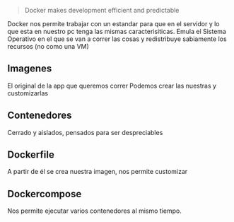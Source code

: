 > Docker makes development efficient and predictable

Docker nos permite trabajar con un estandar para que en el servidor y lo que esta en nuestro pc tenga las mismas caracterisiticas. 
Emula el Sistema Operativo en el que se van a correr las cosas y redistribuye sabiamente los recursos (no como una VM)

## Imagenes 
El original de la app que queremos correr
Podemos crear las nuestras y customizarlas

## Contenedores
Cerrado y aislados, pensados para ser despreciables


## Dockerfile
A partir de él se crea nuestra imagen, nos permite customizar

## Dockercompose
Nos permite ejecutar varios contenedores al mismo tiempo.